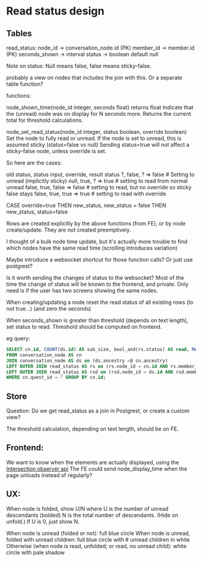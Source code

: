 # Read status design

## Tables

read_status:
node_id -> conversation_node.id (PK)
member_id -> member.id (PK)
seconds_shown -> interval
status -> boolean default null

Note on status: Null means false, false means sticky-false.

probably a view on nodes that includes the join with this. Or a separate table function?

functions:

node_shown_time(node_id integer, seconds float) returns float
Indicate that the (unread) node was on display for N seconds more. Returns the current total for threshold calculations.

node_set_read_status(node_id integer, status boolean, override boolean)
Set the node to fully read or unread.
If the node is set to unread, this is assumed sticky (status=false vs null)
Sending status=true will not affect a sticky-false node, unless override is set.

So here are the cases:

old status, status input, override, result status
?, false, ? => false   # Setting to unread (implicitly sticky)
null, true, ? => true   # setting to read from normal unread
false, true, false => false   # setting to read, but no override so sticky false stays
false, true, true => true   # setting to read with override

CASE override=true THEN new_status, new_status = false THEN new_status, status=false


Rows are created explicitly by the above functions (from FE), or by node create/update.
They are not created preemptively.

I thought of a bulk node time update, but it's actually more trouble to find which nodes have the same read time (scrolling introduces variation)

Maybe introduce a websocket shortcut for those function calls? Or just use postgrest?

Is it worth sending the changes of status to the websocket? Most of the time the change of status will be known to the frontend, and private. Only need is if the user has two screens showing the same nodes.

When creating/updating a node reset the read status of all existing rows (to not true...) (and zero the seconds)

When seconds_shown is greater than threshold (depends on text length), set status to read. Threshold should be computed on frontend.

eg query:
```sql
SELECT cn.id, COUNT(ds.id) AS sub_size, bool_and(rs.status) AS read, MAX(rs.seconds_shown) AS seconds_shown, COUNT(rsd.status) AS sub_size_read
FROM conversation_node AS cn
JOIN conversation_node AS ds on (ds.ancestry <@ cn.ancestry)
LEFT OUTER JOIN read_status AS rs on (rs.node_id = cn.id AND rs.member_id = 10)
LEFT OUTER JOIN read_status AS rsd on (rsd.node_id = ds.id AND rsd.member_id = 10 AND rsd.status = true)
WHERE cn.quest_id = 7 GROUP BY cn.id;
```

## Store

Question: Do we get read_status as a join in Postgrest, or create a custom view?

The threshold calculation, depending on text length, should be on FE.

## Frontend:

We want to know when the elements are actually displayed, using the [Intersection observer api](https://developer.mozilla.org/en-US/docs/Web/API/Intersection_Observer_API)
The FE could send node_display_time when the page unloads instead of regularly?

## UX:

When node is folded, show *U*/N
where U is the number of unread descendants (bolded)
N is the total number of descendants.
(Hide on unfold.)
If U is 0, just show N.

When node is unread (folded or not): full blue circle
When node is unread, folded with unread children: full blue circle with # unread children in white
Otherwise (when node is read, unfolded; or read, no unread child): white circle with pale shadow
